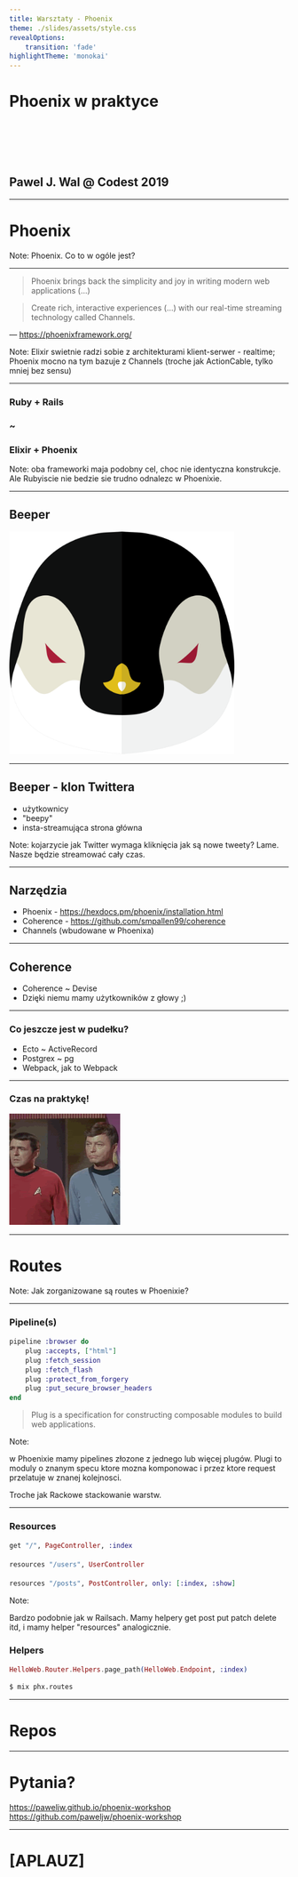 ```yaml
---
title: Warsztaty - Phoenix
theme: ./slides/assets/style.css
revealOptions:
    transition: 'fade'
highlightTheme: 'monokai'
---
```


<!-- .slide: data-background="./assets/codest-opener.svg" id="opener" -->

# Phoenix w praktyce

<br/>
<br/>
<br/>
<br/>

## Pawel J. Wal @ Codest 2019

---

# Phoenix

Note: Phoenix. Co to w ogóle jest?

----

> Phoenix brings back the simplicity and joy in writing modern web applications (...)

> Create rich, interactive experiences (...) with our real-time streaming technology called Channels.

&mdash; https://phoenixframework.org/

Note: Elixir swietnie radzi sobie z architekturami klient-serwer - realtime; Phoenix mocno na tym bazuje z Channels (troche jak ActionCable, tylko mniej bez sensu)

----

### Ruby + Rails
### ~
### Elixir + Phoenix

Note: oba frameworki maja podobny cel, choc nie identyczna konstrukcje.
Ale Rubyiscie nie bedzie sie trudno odnalezc w Phoenixie.

---

## Beeper

<img src="./assets/beeper.png" style="height: 400px; border: 0px none">

----

## Beeper - klon Twittera

* użytkownicy
* "beepy"
* insta-streamująca strona główna

Note: kojarzycie jak Twitter wymaga kliknięcia jak są nowe tweety? Lame. Nasze będzie streamować cały czas.

---

## Narzędzia

* Phoenix - https://hexdocs.pm/phoenix/installation.html
* Coherence - https://github.com/smpallen99/coherence
* Channels (wbudowane w Phoenixa)

----

## Coherence

* Coherence ~ Devise
* Dzięki niemu mamy użytkowników z głowy ;)

----

### Co jeszcze jest w pudełku?

* Ecto ~ ActiveRecord
* Postgrex ~ pg
* Webpack, jak to Webpack

---

### Czas na praktykę!

<img src="./assets/thankyou2.gif">

---

# Routes

Note: Jak zorganizowane są routes w Phoenixie?

----

### Pipeline(s)

```elixir
pipeline :browser do
    plug :accepts, ["html"]
    plug :fetch_session
    plug :fetch_flash
    plug :protect_from_forgery
    plug :put_secure_browser_headers
end
```

> Plug is a specification for constructing composable modules to build web applications.

Note:

w Phoenixie mamy pipelines złozone z jednego lub więcej plugów. Plugi to moduly o znanym specu ktore mozna komponowac i przez ktore request przelatuje w znanej kolejnosci.

Troche jak Rackowe stackowanie warstw.

----

### Resources

```elixir
get "/", PageController, :index

resources "/users", UserController

resources "/posts", PostController, only: [:index, :show]
```

Note:

Bardzo podobnie jak w Railsach. Mamy helpery get post put patch delete itd, i mamy helper "resources" analogicznie.

### Helpers

```elixir
HelloWeb.Router.Helpers.page_path(HelloWeb.Endpoint, :index)
```

```bash
$ mix phx.routes
```

---

# Repos

---

# Pytania?

https://paweljw.github.io/phoenix-workshop
https://github.com/paweljw/phoenix-workshop

---

# [APLAUZ]

